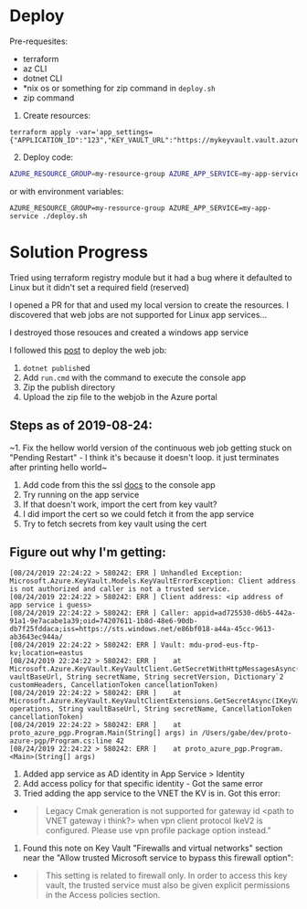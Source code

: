 # Deploy

Pre-requesites:
- terraform
- az CLI
- dotnet CLI
- \*nix os or something for zip command in `deploy.sh`
- zip command

1. Create resources:
```
terraform apply -var='app_settings={"APPLICATION_ID":"123","KEY_VAULT_URL":"https://mykeyvault.vault.azure.com","VAULT_KEY_PREFIX":"boknows","WEBSITE_LOAD_CERTIFICATES":"456"}'
```
2. Deploy code:
```bash
AZURE_RESOURCE_GROUP=my-resource-group AZURE_APP_SERVICE=my-app-service ./deploy.sh
```
or with environment variables:
```
AZURE_RESOURCE_GROUP=my-resource-group AZURE_APP_SERVICE=my-app-service ./deploy.sh
```

# Solution Progress

Tried using terraform registry module but it had a bug where it defaulted to Linux but it didn't set a required field (reserved)

I opened a PR for that and used my local version to create the resources. I discovered that web jobs are not supported for Linux app services...

I destroyed those resouces and created a windows app service

I followed this [post](https://blogs.msdn.microsoft.com/benjaminperkins/2017/03/07/how-to-deploy-a-net-core-console-application-to-azure-webjob/) to deploy the web job:
1. `dotnet publish`ed
1. Add `run.cmd` with the command to execute the console app
1. Zip the publish directory
1. Upload the zip file to the webjob in the Azure portal

## Steps as of 2019-08-24:
~1. Fix the hellow world version of the continuous web job getting stuck on "Pending Restart" - I think it's because it doesn't loop. it just terminates after printing hello world~
1. Add code from this the ssl [docs](https://docs.microsoft.com/en-us/azure/app-service/app-service-web-ssl-cert-load) to the console app
1. Try running on the app service
1. If that doesn't work, import the cert from key vault?
  1. I did import the cert so we could fetch it from the app service
1. Try to fetch secrets from key vault using the cert

## Figure out why I'm getting:
```
[08/24/2019 22:24:22 > 580242: ERR ] Unhandled Exception: Microsoft.Azure.KeyVault.Models.KeyVaultErrorException: Client address is not authorized and caller is not a trusted service.
[08/24/2019 22:24:22 > 580242: ERR ] Client address: <ip address of app service i guess>
[08/24/2019 22:24:22 > 580242: ERR ] Caller: appid=ad725530-d6b5-442a-91a1-9e7acabe1a39;oid=74207611-1b8d-48e6-90db-db7f25fddaca;iss=https://sts.windows.net/e86bf018-a44a-45cc-9613-ab3643ec944a/
[08/24/2019 22:24:22 > 580242: ERR ] Vault: mdu-prod-eus-ftp-kv;location=eastus
[08/24/2019 22:24:22 > 580242: ERR ]    at Microsoft.Azure.KeyVault.KeyVaultClient.GetSecretWithHttpMessagesAsync(String vaultBaseUrl, String secretName, String secretVersion, Dictionary`2 customHeaders, CancellationToken cancellationToken)
[08/24/2019 22:24:22 > 580242: ERR ]    at Microsoft.Azure.KeyVault.KeyVaultClientExtensions.GetSecretAsync(IKeyVaultClient operations, String vaultBaseUrl, String secretName, CancellationToken cancellationToken)
[08/24/2019 22:24:22 > 580242: ERR ]    at proto_azure_pgp.Program.Main(String[] args) in /Users/gabe/dev/proto-azure-pgp/Program.cs:line 42
[08/24/2019 22:24:22 > 580242: ERR ]    at proto_azure_pgp.Program.<Main>(String[] args)
```
1. Added app service as AD identity in App Service > Identity
1. Add access policy for that specific identity - Got the same error
1. Tried adding the app service to the VNET the KV is in. Got this error:
  - > Legacy Cmak generation is not supported for gateway id <path to VNET gateway i think?> when vpn client protocol IkeV2 is configured. Please use vpn profile package option instead."
1. Found this note on Key Vault "Firewalls and virtual networks" section near the "Allow trusted Microsoft service to bypass this firewall option":
  - > This setting is related to firewall only. In order to access this key vault, the trusted service must also be given explicit permissions in the Access policies section.
